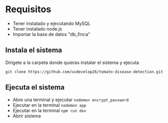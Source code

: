 # Requisitos

- Tener instalado y ejecutando MySQL
- Tener instalado node.js
- Importar la base de datos "db_finca" 

## Instala el sistema

Dirigete a la carpeta donde quieras instalar el sistema y ejecuta
```
git clone https://github.com/uvdevelop26/tomato-disease-detection.git

```
## Ejecuta el sistema
- Abre una terminal y ejecutar  ``` nodemon encrypt_password ```
- Ejecutar en la terminal ```nodemon app ```
- Ejecutar en la terminal ``` npm run dev ```
- Abrir sistema


